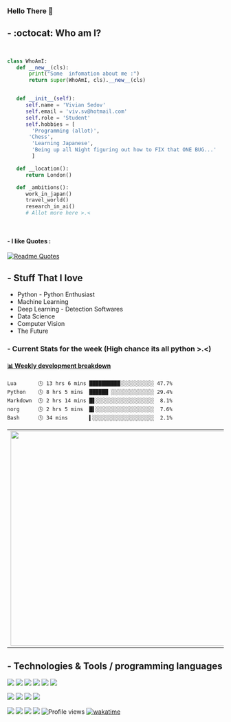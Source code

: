 ### Hello There :snake:


 ## - :octocat:  Who am I?
 ```python


class WhoAmI:
    def __new__(cls): 
        print("Some  infomation about me :") 
        return super(WhoAmI, cls).__new__(cls) 


    def __init__(self):
       self.name = 'Vivian Sedov'
       self.email = 'viv.sv@hotmail.com'
       self.role = 'Student'
       self.hobbies = [
         'Programming (allot)',
	 	'Chess',
         'Learning Japanese',
         'Being up all Night figuring out how to FIX that ONE BUG...'
         ]

    def __location():
       return London()

    def _ambitions():
       work_in_japan()
       travel_world()
       research_in_ai()
       # Allot more here >.< 
 
	
 ```
 
 
 
#### - I like Quotes : 
[![Readme Quotes](https://quotes-github-readme.vercel.app/api?type=horizontal&theme=dark)](https://github.com/piyushsuthar/github-readme-quotes)


## - Stuff That I love 
* Python - Python Enthusiast
* Machine Learning
* Deep Learning - Detection Softwares 
* Data Science
* Computer Vision
* The Future 

### - Current Stats for the week (High chance its all python >.<)
<!-- waka-box start -->
#### <a href="https://gist.github.com/b7ae11ae916cc3eb529c054e1afad6e2" target="_blank">📊 Weekly development breakdown</a>
```text
Lua       🕓 13 hrs 6 mins ██████████░░░░░░░░░░░ 47.7%
Python    🕓 8 hrs 5 mins  ██████▏░░░░░░░░░░░░░░ 29.4%
Markdown  🕓 2 hrs 14 mins █▋░░░░░░░░░░░░░░░░░░░  8.1%
norg      🕓 2 hrs 5 mins  █▌░░░░░░░░░░░░░░░░░░░  7.6%
Bash      🕓 34 mins       ▍░░░░░░░░░░░░░░░░░░░░  2.1%
```
<!-- Powered by https://github.com/YouEclipse/waka-box-go . -->
<!-- waka-box end -->


<table><tr>
<td> <img src="https://wakatime.com/share/@vsedov/96d6684c-b288-44fa-9ea0-98dd91296a37.svg"  style="width: 500px;"/> </td>
	
<td> <img src="https://wakatime.com/share/@vsedov/d0bb01de-855c-489b-a93a-3921215ae74d.png" style="width: 500px;"/> </td>
</tr></table>


## - Technologies & Tools / programming languages 

![](https://img.shields.io/badge/OS-Linux-informational?style=flat&logo=linux&logoColor=white&color=6aa6f8)
![](https://img.shields.io/badge/Editor-Nvim-informational?style=flat&logo=neovim&logoColor=white&color=6aa6f8)
![](https://img.shields.io/badge/Shell-Bash-informational?style=flat&logo=gnu-bash&logoColor=white&color=6aa6f8)
![](https://img.shields.io/badge/Shell-Zsh-informational?style=flat&logo=gnu&logoColor=white&color=6aa6f8)
![](https://img.shields.io/badge/Git-git-informational?style=flat&logo=git&logoColor=white&color=6aa6f8)
![](https://img.shields.io/badge/Info-CPython-informational?style=flat&logo=python&logoColor=white&color=6aa6f8)

![](https://img.shields.io/badge/Code-Python-informational?style=flat&logo=python&logoColor=white&color=6aa6f8)
![](https://img.shields.io/badge/Code-C-informational?style=flat&logo=C&logoColor=white&color=6aa6f8)
![](https://img.shields.io/badge/Code-Cython-informational?style=flat&logo=python&logoColor=white&color=6aa6f8)
![](https://img.shields.io/badge/Code-matlab-informational?style=flat&logo=MATLAB&logoColor=white&color=6aa6f8)

![](https://img.shields.io/badge/Code-Java-informational?style=flat&logo=Java&logoColor=white&color=6aa6f8)
![](https://img.shields.io/badge/Code-SQL-informational?style=flat&logo=sql&logoColor=white&color=6aa6f8)
![](https://img.shields.io/badge/Code-Vim-informational?style=flat&logo=vim&logoColor=white&color=6aa6f8)
![](https://img.shields.io/badge/Code-Lua-informational?style=flat&logo=lua&logoColor=white&color=6aa6f8)
![Profile views](https://komarev.com/ghpvc/?username=vsedov)
[![wakatime](https://wakatime.com/badge/user/5c151a33-08c1-42ab-aeec-49778769b86b.svg)](https://wakatime.com/@5c151a33-08c1-42ab-aeec-49778769b86b)

